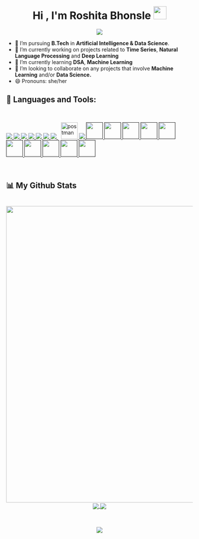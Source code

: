 <!-- **RoshitaB/RoshitaB** is a ✨ _special_ ✨ repository because its `README.md` (this file) appears on your GitHub profile. -->

<h1 align="center">Hi , I'm Roshita Bhonsle <img src="https://media.giphy.com/media/hvRJCLFzcasrR4ia7z/giphy.gif" width="35"></h1>
<p align="center">
 <a href="https://github.com/DenverCoder1/readme-typing-svg"><img src="https://readme-typing-svg.herokuapp.com?lines=Passionate%20about%20all%20things%20Code!;Machine+Learning+Enthusiast;Data+Science+Enthusiast;Full+Stack+Django+Developer&center=true&width=500&height=50"></a>
 <p align = "center">
    
- 💼 I’m pursuing **B.Tech** in **Artificial Intelligence & Data Science**.
- 🔭 I’m currently working on projects related to **Time Series**, **Natural Language Processing** and **Deep Learning** 
- 🌱 I’m currently learning **DSA**, **Machine Learning**
- 👯 I’m looking to collaborate on any projects that involve **Machine Learning** and/or **Data Science.**
- 😄 Pronouns: she/her


## 🚀 Languages and Tools:
<br>

<p align="left"> 
    <a href="https://www.java.com" target="_blank"> <img src="https://img.icons8.com/color/48/000000/java-coffee-cup-logo.png"/> </a>
    <a href="https://developer.mozilla.org/en-US/docs/Web/JavaScript" target="_blank"> <img src="https://img.icons8.com/color/48/000000/javascript.png"/> </a> 
    <a href="https://www.w3.org/html/" target="_blank"> <img src="https://img.icons8.com/color/48/000000/html-5.png"/> </a> 
    <a href="https://www.w3schools.com/css/" target="_blank"> <img src="https://img.icons8.com/color/48/000000/css3.png"/> </a> 
    <a href="https://getbootstrap.com" target="_blank"> <img src="https://img.icons8.com/color/48/000000/bootstrap.png"/> </a> 
    <a href="https://www.python.org" target="_blank"> <img src="https://img.icons8.com/color/48/000000/python.png"/> </a> 
    <a style="padding-right:8px;" href="https://www.mysql.com/" target="_blank"> <img src="https://img.icons8.com/fluent/50/000000/mysql-logo.png"/> </a>
    <a href="https://postman.com" target="_blank"> <img src="https://www.vectorlogo.zone/logos/getpostman/getpostman-icon.svg" alt="postman" width="45" height="45"/> </a>   
    <a href="https://git-scm.com/" target="_blank"> <img src="https://img.icons8.com/color/48/000000/git.png"/> </a> 
    <a href="" target="_blank"> <img src="https://img.icons8.com/color/48/000000/c-plus-plus-logo.png" width="45" height="45"/> </a> 
    <a href="" target="_blank"><img src="https://img.icons8.com/color/48/000000/c-programming.png" width="45" height="45"/> </a> 
    <a href="" target="_blank"><img src="https://img.icons8.com/color/48/000000/postgreesql.png" width="45" height="45"/> </a> 
    <a href="" target="_blank"><img src="https://img.icons8.com/color/50/000000/django.png" width="45" height="45"/> </a> 
    <a href="" target="_blank"><img src="https://img.icons8.com/color/344/tableau-software.png" width="45" height="45"/> </a> 
    <a href="" target="_blank"><img src="https://img.icons8.com/color/344/opencv.png" width="45" height="45"/> </a> 
    <a href="" target="_blank"><img src="https://img.icons8.com/color/344/pandas.png" width="45" height="45"/> </a> 
    <a href="" target="_blank"><img src="https://img.icons8.com/color/344/numpy.png" width="45" height="45"/> </a> 
    <a href="" target="_blank"><img src="https://img.icons8.com/color/2x/android-studio--v3.png" width="45" height="45"/> </a> 
    <a href="" target="_blank"><img src="https://img.icons8.com/color/452/tailwindcss.png" width="45" height="45"/> </a> 

</p>
<br/>


## 📊 My Github Stats

<br>
<div align="center">
  <a>
  <img align="center" src="https://github-readme-streak-stats.herokuapp.com/?user=RoshitaB&theme=react&hide_border=true" width="800">
  </a>
  <br/>
  <a href="https://github.com/RoshitaB/github-readme-stats" style="margin-top:100px;">
<img align="center" src="https://github-readme-stats.vercel.app/api/top-langs/?username=RoshitaB&theme=react&count_private=true&hide_border=true&text_color=fff&icon_color=03e8fc&title_color=03e8fc" />
 </a>
 <a href="https://github.com/RoshitaB/github-readme-stats">
    <img align="center" src="https://github-readme-stats.vercel.app/api?username=RoshitaB&count_private=true&theme=react&show_icons=true&hide_border=true&text_color=fff&icon_color=03e8fc&title_color=03e8fc&card_width=3&line_height=40" />
  </a>
</div>
<br/><br/>
<p align="center">
    <a href="https://github.com/RoshitaB/">
    <img align="center" src="https://activity-graph.herokuapp.com/graph?username=RoshitaB&theme=react-dark" />
  </a>
</p>

